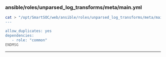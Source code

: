 ### ansible/roles/unparsed_log_transforms/meta/main.yml
```bash
cat > "/opt/SmartSOC/web/ansible/roles/unparsed_log_transforms/meta/main.yml" <<"ENDMSG"
---

allow_duplicates: yes
dependencies:
   - role: "common"
ENDMSG
```
---

